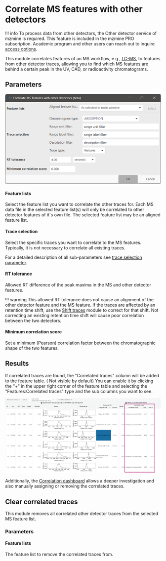 # Correlate MS features with other detectors


!!! info
    To process data from other detectors, the Other detector service of mzmine is required. This feature
    is included in the mzmine PRO subscription. Academic program and other users can reach out to
    inquire [access options](https://mzio.io/#contact).


This module correlates features of an MS workflow,
e.g., [LC-MS](../../../workflows/lcmsworkflow/lcms-workflow.md), to features from other detector
traces, allowing you to find which MS features are behind a certain peak in the UV, CAD, or
radioactivity chromatograms.

## Parameters

![img.png](parameters.png)

#### Feature lists

Select the feature list you want to correlate the other traces for. Each MS data file in the
selected feature list(s) will only be correlated to other detector features of it's own file. The
selected feature list may be an aligned feature list.

#### Trace selection

Select the specific traces you want to correlate to the MS features. Typically, it is not necessary
to correlate all existing traces.

For a detailed description of all sub-parameters
see [trace selection parameter](../otherdetector_glossary.md#trace-selection-parameter).

#### RT tolerance

Allowed RT difference of the peak maxima in the MS and other detector features.

!!! warning
    This allowed RT tolerance does not cause an alignment of the other detector feature and the MS
    feature. If the traces are affected by an retention time shift, use
    the [Shift traces](../uv_shift_trim_bin_traces/uv_shift_trim_bin_traces.md) module to correct for that shift. Not
    correcting an existing retention time shift will cause poor correlation between the two detectors.

#### Minimum correlation score

Set a minimum (Pearson) correlation factor between the chromatographic shape of the two features.

## Results

If correlated traces are found, the "Correlated traces" column will be added to the feature table. (
Not visible by default) You can enable it by clicking the "+" in the upper right corner of the
feature table and selecting the "Features:Correlated traces" type and the sub columns you want to
see.

![correlated_traces_cols.png](correlated_traces_cols.png)

Additionally, the [Correlation dashboard](../uv_correlation_dashboard/uv_correlation_dashboard.md)
allows a deeper investigation and also manually assigning or removing the correlated traces.

## Clear correlated traces

This module removes all correlated other detector traces from the selected MS feature list.

### Parameters 
#### Feature lists
The feature list to remove the correlated traces from.
